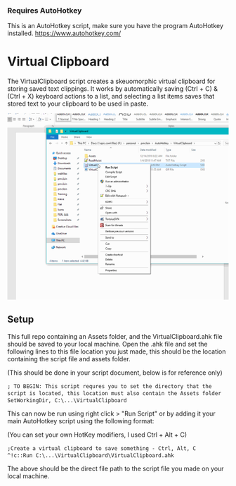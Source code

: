 ### Requires AutoHotkey
This is an AutoHotkey script, make sure you have the program AutoHotkey installed. https://www.autohotkey.com/

# Virtual Clipboard
The VirtualClipboard script creates a skeuomorphic virtual clipboard for storing saved text clippings. 
It works by automatically saving (Ctrl + C) & (Ctrl + X) keyboard actions to a list, 
and selecting a list items saves that stored text to your clipboard to be used in paste.

![Demo](/VirtualClipboard.gif)

## Setup
This full repo containing an Assets folder, and the VirtualClipboard.ahk file should be saved to your local machine.
Open the .ahk file and set the following lines to this file location you just made, this should be the location containing the script file and assets folder.

(This should be done in your script document, below is for reference only)
```
; TO BEGIN: This script requres you to set the directory that the script is located, this location must also contain the Assets folder
SetWorkingDir, C:\...\VirtualClipboard
```

This can now be run using right click > "Run Script" or by adding it your main AutoHotkey script using the following format:

(You can set your own HotKey modifiers, I used Ctrl + Alt + C)
```
;Create a virtual clipboard to save something - Ctrl, Alt, C
^!c::Run C:\...\VirtualClipboard\VirtualClipboard.ahk
```

The above should be the direct file path to the script file you made on your local machine.
